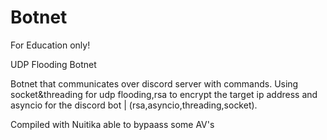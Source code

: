 # Botnet
For Education only!

UDP Flooding Botnet

Botnet that communicates over discord server with commands. 
Using socket&threading for udp flooding,rsa to encrypt the target ip address and asyncio for the discord bot
| (rsa,asyncio,threading,socket).
 

Compiled with Nuitika 
able to bypaass some AV's
